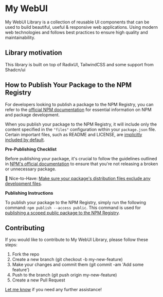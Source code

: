 # My WebUI

My WebUI Library is a collection of reusable UI components that can be used to build beautiful, useful & responsive web applications.
Using modern web technologies and follows best practices to ensure high quality and maintainability.

## Library motivation

This library is built on top of RadixUI, TailwindCSS and some support from Shadcn/ui

## How to Publish Your Package to the NPM Registry

For developers looking to publish a package to the NPM Registry, you can refer to the [official NPM documentation](https://docs.npmjs.com/cli/v10/using-npm/developers) for essential information on NPM and package development.

When you publish your package to the NPM Registry, it will include only the content specified in the `"files"` configuration within your `package.json` file. Certain important files, such as README and LICENSE, are [implicitly included by default](https://docs.npmjs.com/cli/v10/configuring-npm/package-json#files).

**Pre-Publishing Checklist**

Before publishing your package, it's crucial to follow the guidelines outlined in [NPM's official documentation](https://docs.npmjs.com/cli/v10/using-npm/developers#before-publishing-make-sure-your-package-installs-and-works) to ensure that you're not releasing a broken or unnecessary package.

🤪 Nice-to-Have: [Make sure your package's distribution files exclude any development files](https://docs.npmjs.com/cli/v10/using-npm/developers#testing-whether-your-npmignore-or-files-config-works).

**Publishing Instructions**

To publish your package to the NPM Registry, simply run the following command: `npm publish --access public`. This command is used for [publishing a scoped public package to the NPM Registry](https://docs.npmjs.com/creating-and-publishing-scoped-public-packages).


## Contributing

If you would like to contribute to My WebUI Library, please follow these steps:

1. Fork the repo
2. Create a new branch (git checkout -b my-new-feature)
3. Make your changes and commit them (git commit -am 'Add some feature')
4. Push to the branch (git push origin my-new-feature)
5. Create a new Pull Request

<a href="mailto:lmint.dev@gmail.com">Let me know</a> if you need any further assistance!
